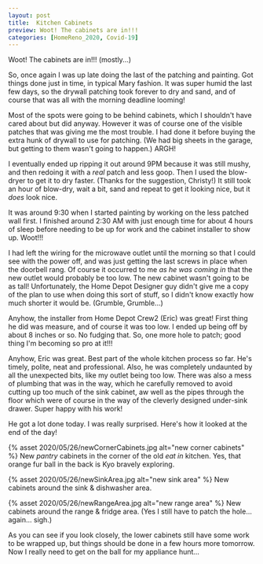 ```yaml
---
layout: post
title:  Kitchen Cabinets
preview: Woot! The cabinets are in!!!
categories: [HomeReno_2020, Covid-19]
---
```


Woot! The cabinets are in!!! (mostly...)

So, once again I was up late doing the last of the patching and painting. Got things done just in time, in typical Mary fashion. It was super humid the last few days, so the drywall patching took forever to dry and sand, and of course that was all with the morning deadline looming!

Most of the spots were going to be behind cabinets, which I shouldn't have cared about but did anyway. However it was of course one of the visible patches that was giving me the most trouble. I had done it before buying the extra hunk of drywall to use for patching. (We had big sheets in the garage, but getting to them wasn't going to happen.) ARGH! 

I eventually ended up ripping it out around 9PM because it was still mushy, and then redoing it with a *real* patch and less goop. Then I used the blow-dryer to get it to dry faster. (Thanks for the suggestion, Christy!) It still took an hour of blow-dry, wait a bit, sand and repeat to get it looking nice, but it *does* look nice.  

It was around 9:30 when I started painting by working on the less patched wall first. I finished around 2:30 AM with just enough time for about 4 hours of sleep before needing to be up for work and the cabinet installer to show up. Woot!!!

I had left the wiring for the microwave outlet until the morning so that I could see with the power off, and was just getting the last screws in place when the doorbell rang. Of course it occurred to me *as he was coming in* that the new outlet would probably be too low. The new cabinet wasn't going to be as tall! Unfortunately, the Home Depot Designer guy didn't give me a copy of the plan to use when doing this sort of stuff, so I didn't know exactly how much shorter it would be. (Grumble, Grumble...) 

Anyhow, the installer from Home Depot Crew2 (Eric) was great! First thing he did was measure, and of course it was too low. I ended up being off by about 8 inches or so. No fudging that. So, one more hole to patch; good thing I'm becoming so pro at it!!! 

Anyhow, Eric was great. Best part of the whole kitchen process so far. He's timely, polite, neat and professional. Also, he was completely undaunted by all the unexpected bits, like my outlet being too low. There was also a mess of plumbing that was in the way, which he carefully removed to avoid cutting up too much of the sink cabinet, aw well as the pipes through the floor which were of course in the way of the cleverly designed under-sink drawer. Super happy with his work!

He got a lot done today. I was really surprised. Here's how it looked at the end of the day!

{% asset 2020/05/26/newCornerCabinets.jpg alt="new corner cabinets" %}
New *pantry* cabinets in the corner of the old *eat in* kitchen. Yes, that orange fur ball in the back is Kyo bravely exploring.

{% asset 2020/05/26/newSinkArea.jpg alt="new sink area" %}
New cabinets around the sink & dishwasher area.

{% asset 2020/05/26/newRangeArea.jpg alt="new range area" %}
New cabinets around the range & fridge area. (Yes I still have to patch the hole... again... sigh.)

As you can see if you look closely, the lower cabinets still have some work to be wrapped up, but things should be done in a few hours more tomorrow. Now I really need to get on the ball for my appliance hunt...